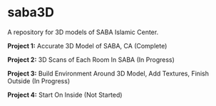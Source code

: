 # saba3D
A repository for 3D models of SABA Islamic Center.



**Project 1:** Accurate 3D Model of SABA, CA
(Complete)

**Project 2:** 3D Scans of Each Room In SABA
(In Progress)

**Project 3:** Build Environment Around 3D Model, Add Textures, Finish Outside
(In Progress)

**Project 4:** Start On Inside
(Not Started)
